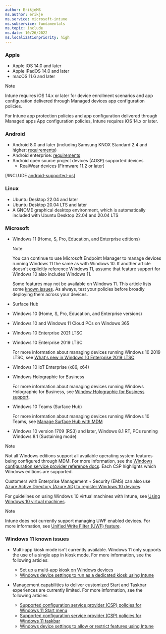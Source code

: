```yaml
---
author: ErikjeMS
ms.author: erikje
ms.service: microsoft-intune
ms.subservice: fundamentals
ms.topic: include
ms.date: 10/26/2022
ms.localizationpriority: high
---
```


### Apple

- Apple iOS 14.0 and later
- Apple iPadOS 14.0 and later
- macOS 11.6 and later

> [!NOTE]
> Intune requires iOS 14.x or later for device enrollment scenarios and app configuration delivered through Managed devices app configuration policies.
> 
> For Intune app protection policies and app configuration delivered through Managed apps App configuration policies, Intune requires iOS 14.x or later.

### Android

- Android 8.0 and later (including Samsung KNOX Standard 2.4 and higher: [requirements](https://www.samsungknox.com/en/knox-platform/supported-devices/2.4+))
- Android enterprise: [requirements](https://support.google.com/work/android/topic/9428066)
- Android open source project devices (AOSP) supported devices
  - RealWear devices (Firmware 11.2 or later)

[!INCLUDE [android-supported-os](android-supported-os.md)]

### Linux

- Ubuntu Desktop 22.04 and later
- Ubuntu Desktop 20.04 LTS and later
- A GNOME graphical desktop environment, which is automatically included with Ubuntu Desktop 22.04 and 20.04 LTS

### Microsoft

- Windows 11 (Home, S, Pro, Education, and Enterprise editions)

  > [!NOTE]
  > You can continue to use Microsoft Endpoint Manager to manage devices running Windows 11 the same as with Windows 10. If another article doesn't explicitly reference Windows 11, assume that feature support for Windows 10 also includes Windows 11.
  >
  > Some features may not be available on Windows 11. This article lists some [known issues](#windows-11-known-issues). As always, test your policies before broadly deploying them across your devices.

- Surface Hub
- Windows 10 (Home, S, Pro, Education, and Enterprise versions)
- Windows 10 and Windows 11 Cloud PCs on Windows 365
- Windows 10 Enterprise 2021 LTSC
- Windows 10 Enterprise 2019 LTSC

  For more information about managing devices running Windows 10 2019 LTSC, see [What's new in Windows 10 Enterprise 2019 LTSC](/windows/whats-new/ltsc/whats-new-windows-10-2019)

- Windows 10 IoT Enterprise (x86, x64)
- Windows Holographic for Business

  For more information about managing devices running Windows Holographic for Business, see [Window Holographic for Business support](../fundamentals/windows-holographic-for-business.md).

- Windows 10 Teams (Surface Hub)

  For more information about managing devices running Windows 10 Teams, see [Manage Surface Hub with MDM](/surface-hub/manage-settings-with-mdm-for-surface-hub)

- Windows 10 version 1709 (RS3) and later, Windows 8.1 RT, PCs running Windows 8.1 (Sustaining mode)

> [!NOTE]
> Not all Windows editions support all available operating system features being configured through MDM. For more information, see the [Windows configuration service provider reference docs](/windows/configuration/provisioning-packages/how-it-pros-can-use-configuration-service-providers). Each CSP highlights which Windows editions are supported.

Customers with Enterprise Management + Security (EMS) can also use [Azure Active Directory (Azure AD) to register Windows 10 devices](../enrollment/windows-enroll.md).

For guidelines on using Windows 10 virtual machines with Intune, see [Using Windows 10 virtual machines](../fundamentals/windows-10-virtual-machines.md).

> [!NOTE]
> Intune does not currently support managing UWF enabled devices. For more information, see [Unified Write Filter (UWF) feature](/windows-hardware/customize/enterprise/unified-write-filter).

### Windows 11 known issues

- Multi-app kiosk mode isn't currently available. Windows 11 only supports the use of a single app in kiosk mode. For more information, see the following articles:
  - [Set up a multi-app kiosk on Windows devices](/windows/configuration/lock-down-windows-10-to-specific-apps)
  - [Windows device settings to run as a dedicated kiosk using Intune](../configuration/kiosk-settings.md)

- Management capabilities to deliver customized Start and Taskbar experiences are currently limited. For more information, see the following articles:

  - [Supported configuration service provider (CSP) policies for Windows 11 Start menu](/windows/configuration/supported-csp-start-menu-layout-windows)
  - [Supported configuration service provider (CSP) policies for Windows 11 taskbar](/windows/configuration/supported-csp-taskbar-windows)
  - [Windows device settings to allow or restrict features using Intune](../configuration/device-restrictions-windows-10.md)
